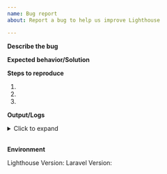 ```yaml
---
name: Bug report
about: Report a bug to help us improve Lighthouse

---
```


<!-- Please file a bug report only if there is a problem within Lighthouse.
To get help on an issue or ask a question, you can visit our Slack channel. -->

**Describe the bug**

<!-- In what way is Lighthouse behaving incorrectly or unexpectedly? -->

**Expected behavior/Solution**

<!-- What do you think should happen instead? How could the issue be resolved?-->

**Steps to reproduce**

1.
2.
3.

**Output/Logs**

<details><summary>Click to expand</summary>

```
# Add in log output/error messages here
```

</details></br>

**Environment**

Lighthouse Version:
Laravel Version:
